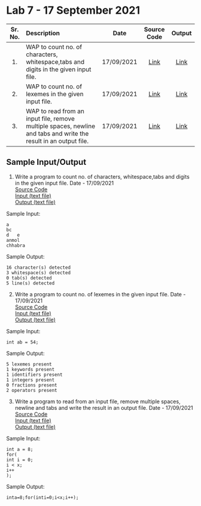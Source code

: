 # Lab 7 - 17 September 2021

| Sr. No. | Description | Date | Source Code | Output |
| :--: | :---- | :--: | :--: | :--: |
| 1. | WAP to count no. of characters, whitespace,tabs and digits in the given input file. | 17/09/2021 | [Link](./count_char_ws_nl/count_char_ws_nl.l) | [Link](./count_char_ws_nl/output.txt) |
| 2. | WAP to count no. of lexemes in the given input file. | 17/09/2021 | [Link](./count_lexemes/count_lexemes.l) | [Link](./count_lexemes/output.txt) |
| 3. | WAP to read from an input file, remove multiple spaces, newline and tabs and write the result in an output file. | 17/09/2021 | [Link](./remove_ws/remove_ws.l) | [Link](./remove_ws/output.txt) |

## Sample Input/Output

1. Write a program to count no. of characters, whitespace,tabs and digits in the given input file.
       Date - 17/09/2021<br>
       [Source Code](./count_char_ws_nl/count_char_ws_nl.l) <br>
       [Input (text file)](./count_char_ws_nl/input.txt) <br>
       [Output (text file)](./count_char_ws_nl/output.txt) <br>

Sample Input:
```
a
bc
d   e
anmol
chhabra
```

Sample Output:
```
16 character(s) detected
3 whitespace(s) detected
0 tab(s) detected
5 line(s) detected
```

2. Write a program to count no. of lexemes in the given input file.
       Date - 17/09/2021<br>
       [Source Code](./count_lexemes/count_lexemes.l) <br>
       [Input (text file)](./count_lexemes/input.txt) <br>
       [Output (text file)](./count_lexemes/output.txt) <br>

Sample Input:
```
int ab = 54;
```
Sample Output:
```
5 lexemes present
1 keywords present
1 identifiers present
1 integers present
0 fractions present
2 operators present
```

3. Write a program to read from an input file, remove multiple spaces, newline and tabs and write the result in an output file.
       Date - 17/09/2021<br>
       [Source Code](./remove_ws/remove_ws.l) <br>
       [Input (text file)](./remove_ws/input.txt) <br>
       [Output (text file)](./remove_ws/output.txt) <br>

Sample Input:
```
int a = 8;
for(
int i = 0; 
i < x; 
i++
);
```

Sample Output:
```
inta=8;for(inti=0;i<x;i++);
```

